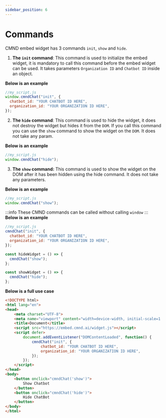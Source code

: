 ```yaml
---
sidebar_position: 6
---
```


# Commands

CMND embed widget has 3 commands `init`, `show` and `hide`.

1. **The `init` command**: This command is used to initialize the embed widget, it is mandatory to call this command before the embed widget can be used.
It takes parameters `Organization ID` and `Chatbot ID` inside an object.

**Below is an example**

```javascript
//my_script.js
window.cmndChat("init", {
  chatbot_id: "YOUR CHATBOT ID HERE",
  organization_id: "YOUR ORGANIZATION ID HERE",
});
```

2. **The `hide` command**: This command is used to hide the widget, it does not destroy the widget but hides it from the `DOM`. If you call this command you can use the `show` command to show the widget on the `DOM`. It does not take any param.

**Below is an example**

```javascript
//my_script.js
window.cmndChat("hide");
```

3. **The `show` command:** This command is used to show the widget on the DOM after it has been hidden using the hide command. It does not take any parameters.

**Below is an example**

```javascript
//my_script.js
window.cmndChat("show");
```

:::info
These CMND commands can be called without calling `window`
:::
**Below is an example**

```javascript
//my_script.js
cmndChat("init", {
  chatbot_id: "YOUR CHATBOT ID HERE",
  organization_id: "YOUR ORGANIZATION ID HERE",
});

const hideWidget = () => {
  cmndChat("show");
};

const showWidget = () => {
  cmndChat("hide");
};
```

**Below is a full use case**

```HTML
<!DOCTYPE html>
<html lang="en">
<head>
    <meta charset="UTF-8">
    <meta name="viewport" content="width=device-width, initial-scale=1.0">
    <title>Document</title>
    <script src="https://embed.cmnd.ai/widget.js"></script>
    <script defer>
        document.addEventListener("DOMContentLoaded", function() {
            cmndChat("init", {
                chatbot_id: "YOUR CHATBOT ID HERE",
                organization_id: "YOUR ORGANIZATION ID HERE",
            });
        });
    </script>
</head>
<body>
    <button onclick="cmndChat('show')">
        Show Chatbot
    </button>
    <button onclick="cmndChat('hide')">
        Hide ChatBot
    </button>
</body>
</html>
```
